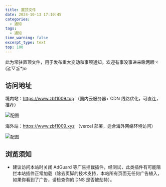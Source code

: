```yaml
---
title: 置顶文件
date: 2024-10-13 17:10:45
categories:
  - 通知
tags:
  - 通知
time_warning: false
excerpt_type: text
top: 100
---
```


此为常驻置顶文件，用于发布重大变动和事项通知。欢迎有事没事进来瞅两眼ヾ(≧▽≦*)o

<!-- more -->

## 访问地址

境内站：https://www.zbf1009.top （国内云服务器+ CDN 线路优化，可直连，推荐）

![配图](https://image.you-xuan.us.kg/2024/10/13/speed.png "2024.10.13，站点测试（国内）")

海外站：https://www.zbf1009.xyz （vercel 部署，适合海外网络环境访问）

![配图](https://image.you-xuan.us.kg/2024/10/13/speed-out.png "2024.10.13，站点连接测试（海外）")

## 浏览须知

- 建议访问本站时关闭 AdGuard 等广告拦截插件，经测试，此类插件有可能阻拦本站插件正常加载（除去页脚的技术支持，本站所有页面无任何广告植入，如果你看到了广告，请检查你的 DNS 是否被劫持）。
